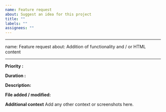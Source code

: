 ```yaml
---
name: Feature request
about: Suggest an idea for this project
title: ""
labels: ""
assignees: ""
---
```


---

name: Feature request
about: Addition of functionality and / or HTML content

---

**Priority :**

**Duration :**

**Description:**

**File added / modified:**

**Additional context**
Add any other context or screenshots here.
